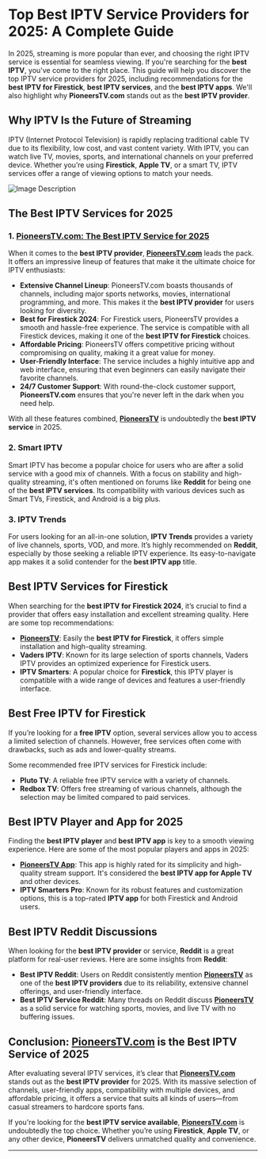 # Top Best IPTV Service Providers for 2025: A Complete Guide

In 2025, streaming is more popular than ever, and choosing the right IPTV service is essential for seamless viewing. If you're searching for the **best IPTV**, you've come to the right place. This guide will help you discover the top IPTV service providers for 2025, including recommendations for the **best IPTV for Firestick**, **best IPTV services**, and the **best IPTV apps**. We'll also highlight why **PioneersTV.com** stands out as the **best IPTV provider**.

## Why IPTV Is the Future of Streaming

IPTV (Internet Protocol Television) is rapidly replacing traditional cable TV due to its flexibility, low cost, and vast content variety. With IPTV, you can watch live TV, movies, sports, and international channels on your preferred device. Whether you’re using **Firestick**, **Apple TV**, or a smart TV, IPTV services offer a range of viewing options to match your needs.

![Image Description](https://media-hosting.imagekit.io/ae5faef3583d4474/Screenshot%202025-04-11%20173542.png?Expires=1838997351&Key-Pair-Id=K2ZIVPTIP2VGHC&Signature=b7wtpPPia6tBpQI1xINVGO630wCzBb9JM99tMHGp9MsK0PBwVOF6~EAEg3M2~VRSEkwIx6eguDh1qxRp0PIVLATQeD5NgPsKJj1JXiqj-naFZgIBBVIsBt~X-SubZIRHc0oudBvUP83amYMHlVxgYBvyCTiiYDnuyhqX0UoayVI3yjlfVCmbSeU~0Qw2Wi8vZpSVPfHTYwwcnxk7CxdHEyXXFPQUfNuZ12nHn~AMCiOtRdnzTJUnKDR3WaOuIy5hHgF9LWiIj9-K~cgPd3jXTAzniQJlbMrWLYN9sB1tAETZ4QuQdgoVMj~hqm3kjz4yA3qXcH44jouSLuV5Cij47Q__)

## The Best IPTV Services for 2025

### 1. **[PioneersTV.com: The Best IPTV Service for 2025](https://pioneerstv.com)**

When it comes to the **best IPTV provider**, **[PioneersTV.com](https://pioneerstv.com)** leads the pack. It offers an impressive lineup of features that make it the ultimate choice for IPTV enthusiasts:

- **Extensive Channel Lineup**: PioneersTV.com boasts thousands of channels, including major sports networks, movies, international programming, and more. This makes it the **best IPTV provider** for users looking for diversity.
- **Best for Firestick 2024**: For Firestick users, PioneersTV provides a smooth and hassle-free experience. The service is compatible with all Firestick devices, making it one of the **best IPTV for Firestick** choices.
- **Affordable Pricing**: PioneersTV offers competitive pricing without compromising on quality, making it a great value for money.
- **User-Friendly Interface**: The service includes a highly intuitive app and web interface, ensuring that even beginners can easily navigate their favorite channels.
- **24/7 Customer Support**: With round-the-clock customer support, **PioneersTV.com** ensures that you're never left in the dark when you need help.
  
With all these features combined, **[PioneersTV](https://pioneerstv.com)** is undoubtedly the **best IPTV service** in 2025.

### 2. **Smart IPTV**  
Smart IPTV has become a popular choice for users who are after a solid service with a good mix of channels. With a focus on stability and high-quality streaming, it's often mentioned on forums like **Reddit** for being one of the **best IPTV services**. Its compatibility with various devices such as Smart TVs, Firestick, and Android is a big plus.

### 3. **IPTV Trends**
For users looking for an all-in-one solution, **IPTV Trends** provides a variety of live channels, sports, VOD, and more. It’s highly recommended on **Reddit**, especially by those seeking a reliable IPTV experience. Its easy-to-navigate app makes it a solid contender for the **best IPTV app** title.

## Best IPTV Services for Firestick

When searching for the **best IPTV for Firestick 2024**, it’s crucial to find a provider that offers easy installation and excellent streaming quality. Here are some top recommendations:

- **[PioneersTV](https://pioneerstv.com)**: Easily the **best IPTV for Firestick**, it offers simple installation and high-quality streaming.
- **Vaders IPTV**: Known for its large selection of sports channels, Vaders IPTV provides an optimized experience for Firestick users.
- **IPTV Smarters**: A popular choice for **Firestick**, this IPTV player is compatible with a wide range of devices and features a user-friendly interface.

## Best Free IPTV for Firestick

If you’re looking for a **free IPTV** option, several services allow you to access a limited selection of channels. However, free services often come with drawbacks, such as ads and lower-quality streams.

Some recommended free IPTV services for Firestick include:
- **Pluto TV**: A reliable free IPTV service with a variety of channels.
- **Redbox TV**: Offers free streaming of various channels, although the selection may be limited compared to paid services.

## Best IPTV Player and App for 2025

Finding the **best IPTV player** and **best IPTV app** is key to a smooth viewing experience. Here are some of the most popular players and apps in 2025:

- **[PioneersTV App](https://pioneerstv.com)**: This app is highly rated for its simplicity and high-quality stream support. It's considered the **best IPTV app for Apple TV** and other devices.
- **IPTV Smarters Pro**: Known for its robust features and customization options, this is a top-rated **IPTV app** for both Firestick and Android users.

## Best IPTV Reddit Discussions

When looking for the **best IPTV provider** or service, **Reddit** is a great platform for real-user reviews. Here are some insights from **Reddit**:

- **Best IPTV Reddit**: Users on Reddit consistently mention **[PioneersTV](https://pioneerstv.com)** as one of the **best IPTV providers** due to its reliability, extensive channel offerings, and user-friendly interface.
- **Best IPTV Service Reddit**: Many threads on Reddit discuss **[PioneersTV](https://pioneerstv.com)** as a solid service for watching sports, movies, and live TV with no buffering issues.

## Conclusion: **[PioneersTV.com](https://pioneerstv.com) is the Best IPTV Service of 2025**

After evaluating several IPTV services, it’s clear that **[PioneersTV.com](https://pioneerstv.com)** stands out as the **best IPTV provider** for 2025. With its massive selection of channels, user-friendly apps, compatibility with multiple devices, and affordable pricing, it offers a service that suits all kinds of users—from casual streamers to hardcore sports fans.

If you're looking for the **best IPTV service available**, **[PioneersTV.com](https://pioneerstv.com)** is undoubtedly the top choice. Whether you’re using **Firestick**, **Apple TV**, or any other device, **PioneersTV** delivers unmatched quality and convenience.

---

